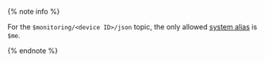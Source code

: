 {% note info %}

For the `$monitoring/<device ID>/json` topic, the only allowed [system alias](../../iot-core/concepts/topic/usage.md#mealias) is `$me`.

{% endnote %}

